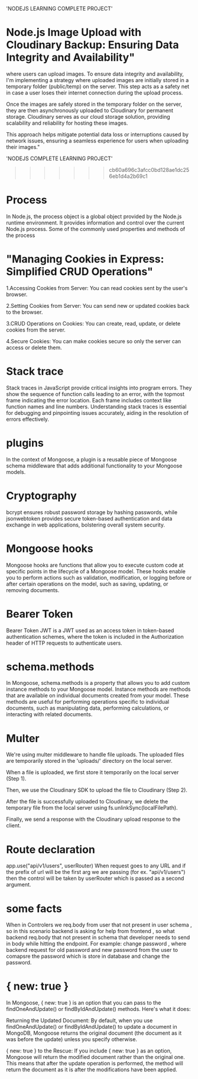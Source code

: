 


'NODEJS LEARNING COMPLETE PROJECT'

# Node.js Image Upload with Cloudinary Backup: Ensuring Data Integrity and Availability"

where users can upload images. To ensure data integrity and availability, I'm implementing a strategy where uploaded images are initially stored in a temporary folder (public/temp) on the server. This step acts as a safety net in case a user loses their internet connection during the upload process.

Once the images are safely stored in the temporary folder on the server, they are then asynchronously uploaded to Cloudinary for permanent storage. Cloudinary serves as our cloud storage solution, providing scalability and reliability for hosting these images.

This approach helps mitigate potential data loss or interruptions caused by network issues, ensuring a seamless experience for users when uploading their images."

'NODEJS COMPLETE LEARNING PROJECT'

> > > > > > > cb60a696c3afcc0bd128ae1dc256eb1d4a2b69c1

# Process

In Node.js, the process object is a global object provided by the Node.js runtime environment. It provides information and control over the current Node.js process. Some of the commonly used properties and methods of the process

# "Managing Cookies in Express: Simplified CRUD Operations"

1.Accessing Cookies from Server: You can read cookies sent by the user's browser.

2.Setting Cookies from Server: You can send new or updated cookies back to the browser.

3.CRUD Operations on Cookies: You can create, read, update, or delete cookies from the server.

4.Secure Cookies: You can make cookies secure so only the server can access or delete them.

# Stack trace

Stack traces in JavaScript provide critical insights into program errors. They show the sequence of function calls leading to an error, with the topmost frame indicating the error location. Each frame includes context like function names and line numbers. Understanding stack traces is essential for debugging and pinpointing issues accurately, aiding in the resolution of errors effectively.

# plugins

In the context of Mongoose, a plugin is a reusable piece of Mongoose schema middleware that adds additional functionality to your Mongoose models.

# Cryptography

bcrypt ensures robust password storage by hashing passwords, while jsonwebtoken provides secure token-based authentication and data exchange in web applications, bolstering overall system security.

# Mongoose hooks

Mongoose hooks are functions that allow you to execute custom code at specific points in the lifecycle of a Mongoose model. These hooks enable you to perform actions such as validation, modification, or logging before or after certain operations on the model, such as saving, updating, or removing documents.

# Bearer Token

Bearer Token JWT is a JWT used as an access token in token-based authentication schemes, where the token is included in the Authorization header of HTTP requests to authenticate users.

# schema.methods

In Mongoose, schema.methods is a property that allows you to add custom instance methods to your Mongoose model. Instance methods are methods that are available on individual documents created from your model. These methods are useful for performing operations specific to individual documents, such as manipulating data, performing calculations, or interacting with related documents.

# Multer

We're using multer middleware to handle file uploads. The uploaded files are temporarily stored in the 'uploads/' directory on the local server.

When a file is uploaded, we first store it temporarily on the local server (Step 1).

Then, we use the Cloudinary SDK to upload the file to Cloudinary (Step 2).

After the file is successfully uploaded to Cloudinary, we delete the temporary file from the local server using fs.unlinkSync(localFilePath).

Finally, we send a response with the Cloudinary upload response to the client.

# Route declaration

app.use("api/v1/users", userRouter)
When request goes to any URL and if the prefix of url will be the first arg we are passing (for ex. "api/v1/users") then the control will be taken by userRouter which is passed as a second argument.

# some facts

When in Controlers we req.body from user that not present in user schema , so in this scenario backend is asking for help from frontend , so what backend req.body that not present in schema that developer needs to send in body while hitting the endpoint.
For example: change password , where backend request for old password and new password from the user to comapsre the password which is store in database and change the password.

# { new: true }

In Mongoose, { new: true } is an option that you can pass to the findOneAndUpdate() or findByIdAndUpdate() methods. Here's what it does:

Returning the Updated Document: By default, when you use findOneAndUpdate() or findByIdAndUpdate() to update a document in MongoDB, Mongoose returns the original document (the document as it was before the update) unless you specify otherwise.

{ new: true } to the Rescue: If you include { new: true } as an option, Mongoose will return the modified document rather than the original one. This means that after the update operation is performed, the method will return the document as it is after the modifications have been applied.
